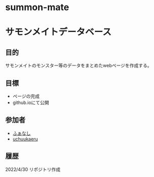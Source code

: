 # summon-mate
# サモンメイトデータベース

## 目的
サモンメイトのモンスター等のデータをまとめたwebページを作成する。

## 目標
* ページの完成
* github.ioにて公開

## 参加者
* [ふぁなし](https://twitter.com/FanaticSeeker)
* [uchuukaeru](https://twitter.com/uchuukaeru)

## 履歴
2022/4/30 リポジトリ作成